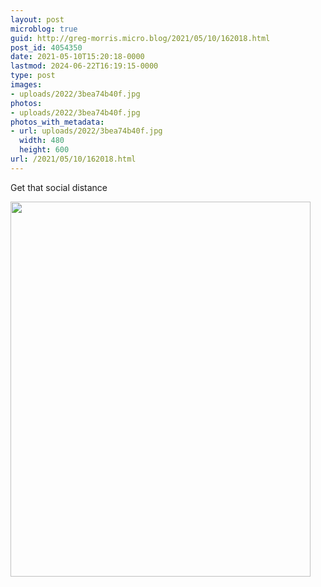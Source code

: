 ```yaml
---
layout: post
microblog: true
guid: http://greg-morris.micro.blog/2021/05/10/162018.html
post_id: 4054350
date: 2021-05-10T15:20:18-0000
lastmod: 2024-06-22T16:19:15-0000
type: post
images:
- uploads/2022/3bea74b40f.jpg
photos:
- uploads/2022/3bea74b40f.jpg
photos_with_metadata:
- url: uploads/2022/3bea74b40f.jpg
  width: 480
  height: 600
url: /2021/05/10/162018.html
---
```

Get that social distance

<img src="uploads/2022/3bea74b40f.jpg" width="480" height="600" alt="">
